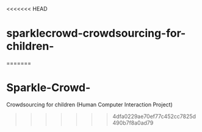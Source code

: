 <<<<<<< HEAD
# sparklecrowd-crowdsourcing-for-children-
=======
# Sparkle-Crowd-
Crowdsourcing for children (Human Computer Interaction Project)
>>>>>>> 4dfa0229ae70ef77c452cc7825d490b7f8a0ad79
